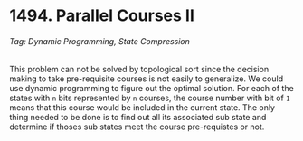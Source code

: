 # 1494. Parallel Courses II

###### Tag: Dynamic Programming, State Compression

This problem can not be solved by topological sort since the decision making to take pre-requisite courses is not easily to generalize. We could use dynamic programming to figure out the optimal solution. For each of the states with `n` bits represented by `n` courses, the course number with bit of `1` means that this course would be included in the current state. The only thing needed to be done is to find out all its associated sub state and determine if thoses sub states meet the course pre-requistes or not. 
